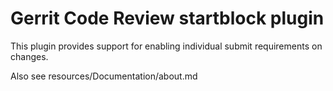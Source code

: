 # Gerrit Code Review startblock plugin

This plugin provides support for enabling individual submit requirements
on changes.

Also see resources/Documentation/about.md

